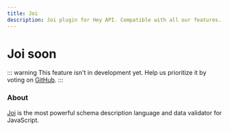 ```yaml
---
title: Joi
description: Joi plugin for Hey API. Compatible with all our features.
---
```


# Joi <span data-soon>soon</span>

::: warning
This feature isn't in development yet. Help us prioritize it by voting on [GitHub](https://github.com/hey-api/openapi-ts/issues/1477).
:::

### About

[Joi](https://joi.dev) is the most powerful schema description language and data validator for JavaScript.

<!--@include: ../../partials/sponsors.md-->
